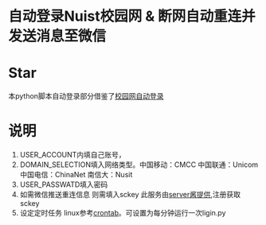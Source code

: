 <!--
 * @Author: zyc
 * @LastEditors: zyc
-->
# 自动登录Nuist校园网 & 断网自动重连并发送消息至微信
# Star
本python脚本自动登录部分借鉴了[校园网自动登录](https://blog.csdn.net/shenhuaifeng/article/details/78333851)
# 说明
1. USER_ACCOUNT内填自己账号，
2. DOMAIN_SELECTION填入网络类型。中国移动：CMCC 中国联通：Unicom 中国电信：ChinaNet 南信大：Nusit
3. USER_PASSWATD填入密码
4. 如需微信推送重连信息 则需填入sckey 此服务由[server酱提供](http://sc.ftqq.com/3.version),注册获取sckey
5. 设定定时任务 linux参考[crontab](https://www.runoob.com/linux/linux-comm-crontab.html)。可设置为每分钟运行一次ligin.py

